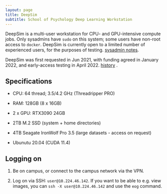 ```yaml
---
layout: page
title: DeepSim
subtitle: School of Psychology Deep Learning Workstation
---
```


DeepSim is a multi-user workstation for CPU- and GPU-intensive compute jobs. Only sysadmins have `sudo` on this system; some users have non-root access to `docker`. DeepSim is currently open to a limited number of experienced users, for the purposes of testing. [sysadmin notes](deepsim-config.md).

DeepSim was first requested in Jun 2021, with funding agreed in January 2022, and early-access testing in April 2022. [history](deep-sim-history.md) .


## Specifications

- CPU: 64 thread; 3.5/4.2 GHz (Threadripper PRO)

- RAM: 128GB (8 x 16GB)

- 2 x GPU: RTX3090 24GB

- 2TB M.2 SSD (system + home directories)

- 4TB Seagate IronWolf Pro 3.5 (large datasets - access on request)

- Ubunutu 20.04 (CUDA 11.4)


## Logging on

1. Be on campus, or connect to the campus network via the VPN.

2. Log on via SSH: `user@10.224.46.142`. If you want to be able to e.g. view images, you can `ssh -X user@10.224.46.142` and use the `eog` command.



